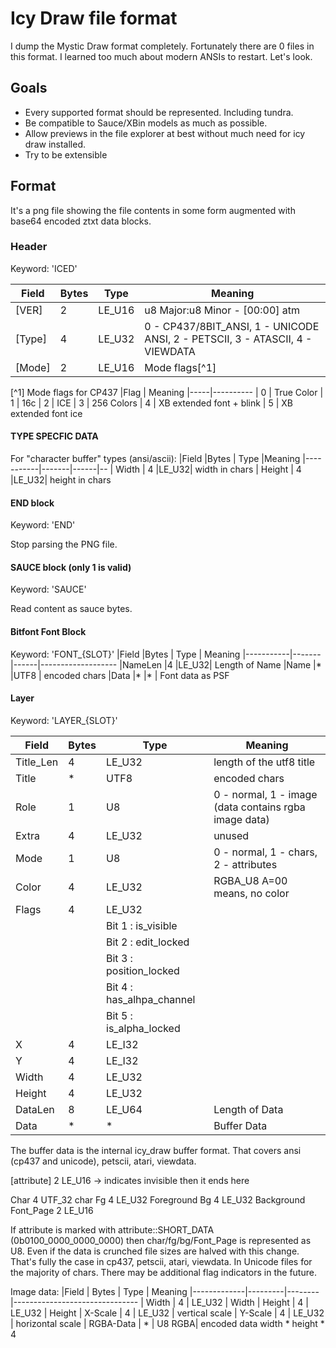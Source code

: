 # Icy Draw file format

I dump the Mystic Draw format completely. Fortunately there are 0 files in this format.
I learned too much about modern ANSIs to restart.
Let's look.

## Goals

- Every supported format should be represented. Including tundra.
- Be compatible to Sauce/XBin models as much as possible.
- Allow previews in the file explorer at best without much need for icy draw installed.
- Try to be extensible

## Format

It's a png file showing the file contents in some form augmented with base64 encoded ztxt data blocks.

### Header

Keyword: 'ICED'

|Field      |Bytes  | Type | Meaning
|-----------|-------|------|----------------------------------
|[VER]      |2      |LE_U16| u8 Major:u8 Minor - [00:00] atm
|[Type]     |4      |LE_U32| 0 - CP437/8BIT_ANSI, 1 - UNICODE ANSI, 2 - PETSCII, 3 - ATASCII, 4 - VIEWDATA
|[Mode]     |2      |LE_U16| Mode flags[^1]

[^1] Mode flags for CP437
|Flag | Meaning
|-----|----------
| 0   | True Color
| 1   | 16c
| 2   | ICE
| 3   | 256 Colors
| 4   | XB extended font + blink
| 5   | XB extended font ice

#### TYPE SPECFIC DATA

For "character buffer" types (ansi/ascii):
|Field      |Bytes  | Type |Meaning
|-----------|-------|------|--
| Width     | 4     |LE_U32| width in chars
| Height    | 4     |LE_U32| height in chars

#### END block

Keyword: 'END'

Stop parsing the PNG file.

#### SAUCE block (only 1 is valid)

Keyword: 'SAUCE'

Read content as sauce bytes.

#### Bitfont Font Block

Keyword: 'FONT_{SLOT}'
|Field      |Bytes  | Type | Meaning
|-----------|-------|------|-------------------
|NameLen    |4      |LE_U32| Length of Name
|Name       |*      |UTF8  | encoded chars
|Data       |*      |*     | Font data as PSF

#### Layer

Keyword: 'LAYER_{SLOT}'

|Field        |Bytes   | Type | Meaning
|-------------|--------|------|-------------------------------
|Title_Len    |4       |LE_U32| length of the utf8 title
|Title        |*       |UTF8  | encoded chars
|Role         |1       |U8    | 0 - normal, 1 - image (data contains rgba image data)
|Extra        |4       |LE_U32| unused
|Mode         |1       |U8    | 0 - normal, 1 - chars, 2 - attributes
|Color        |4       |LE_U32| RGBA_U8 A=00 means, no color
|Flags        |4       |LE_U32|
|             |        |Bit 1   : is_visible
|             |        |Bit 2   : edit_locked
|             |        |Bit 3   : position_locked
|             |        |Bit 4   : has_alhpa_channel
|             |        |Bit 5   : is_alpha_locked
|X            |4       |LE_I32 |
|Y            |4       |LE_I32 |
|Width        |4       |LE_U32 |
|Height       |4       |LE_U32 |
|DataLen      |8       |LE_U64 | Length of Data
|Data         |*       |*      | Buffer Data

The buffer data is the internal icy_draw buffer format. That covers ansi (cp437 and unicode), petscii, atari, viewdata.

[attribute]  2  LE_U16
-> indicates invisible then it ends here

Char         4  UTF_32 char
Fg           4  LE_U32 Foreground
Bg           4  LE_U32 Background
Font_Page    2  LE_U16

If attribute is marked with attribute::SHORT_DATA (0b0100_0000_0000_0000) then char/fg/bg/Font_Page is represented as U8. Even if the data is crunched file sizes are halved with this change. That's fully the case in cp437, petscii, atari, viewdata. In Unicode files for the majority of chars. There may be additional flag indicators in the future.

Image data:
|Field        | Bytes   | Type   | Meaning
|-------------|---------|--------|-------------------------------
| Width       | 4       | LE_U32 | Width
| Height      | 4       | LE_U32 | Height
| X-Scale     | 4       | LE_U32 | vertical scale
| Y-Scale     | 4       | LE_U32 | horizontal scale
| RGBA-Data   | *       | U8 RGBA| encoded data width * height * 4
